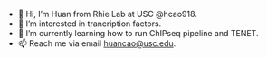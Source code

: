- 👋 Hi, I’m Huan from Rhie Lab at USC @hcao918.
- 👀 I’m interested in trancription factors.
- 🌱 I’m currently learning how to run ChIPseq pipeline and TENET.
- 📫 Reach me via email huancao@usc.edu.

<!---
hcao918/hcao918 is a ✨ special ✨ repository because its `README.md` (this file) appears on your GitHub profile.
You can click the Preview link to take a look at your changes.
--->
